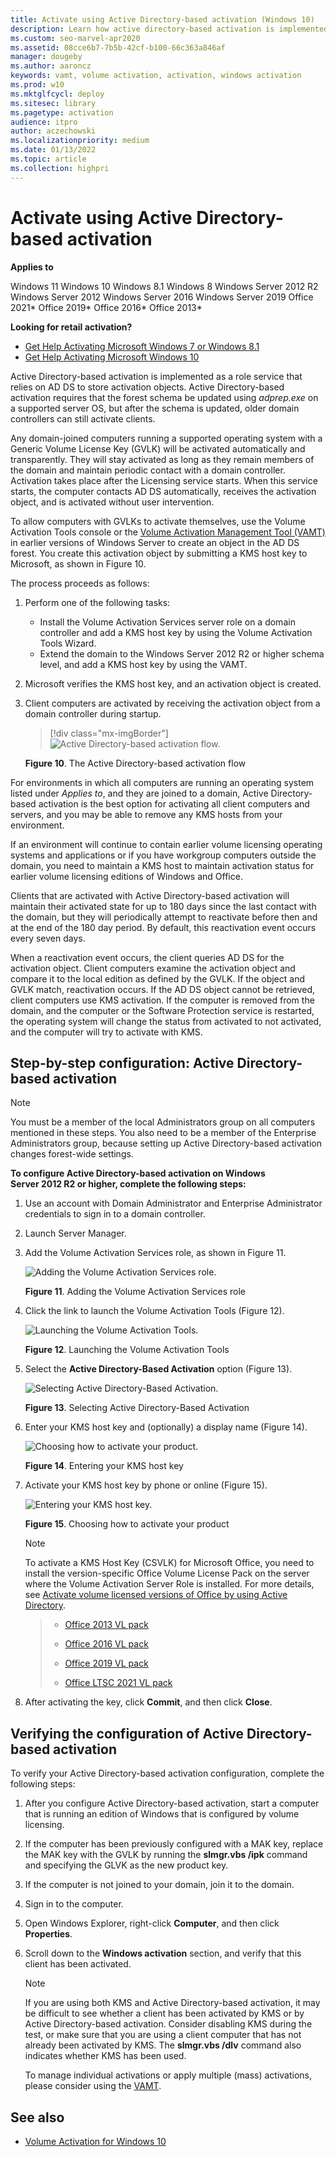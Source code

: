 ```yaml
---
title: Activate using Active Directory-based activation (Windows 10)
description: Learn how active directory-based activation is implemented as a role service that relies on AD DS to store activation objects.
ms.custom: seo-marvel-apr2020
ms.assetid: 08cce6b7-7b5b-42cf-b100-66c363a846af
manager: dougeby
ms.author: aaroncz
keywords: vamt, volume activation, activation, windows activation
ms.prod: w10
ms.mktglfcycl: deploy
ms.sitesec: library
ms.pagetype: activation
audience: itpro
author: aczechowski
ms.localizationpriority: medium
ms.date: 01/13/2022
ms.topic: article
ms.collection: highpri
---
```


# Activate using Active Directory-based activation

**Applies to**

Windows 11
Windows 10
Windows 8.1
Windows 8
Windows Server 2012 R2
Windows Server 2012
Windows Server 2016
Windows Server 2019
Office 2021*
Office 2019*
Office 2016*
Office 2013*

**Looking for retail activation?**

- [Get Help Activating Microsoft Windows 7 or Windows 8.1](https://support.microsoft.com/help/15083/windows-activate-windows-7-or-8-1)
- [Get Help Activating Microsoft Windows 10](https://support.microsoft.com/help/12440/windows-10-activate)

Active Directory-based activation is implemented as a role service that relies on AD DS to store activation objects. Active Directory-based activation requires that the forest schema be updated using *adprep.exe* on a supported server OS, but after the schema is updated, older domain controllers can still activate clients.

Any domain-joined computers running a supported operating system with a Generic Volume License Key (GVLK) will be activated automatically and transparently. They will stay activated as long as they remain members of the domain and maintain periodic contact with a domain controller. Activation takes place after the Licensing service starts. When this service starts, the computer contacts AD DS automatically, receives the activation object, and is activated without user intervention.

To allow computers with GVLKs to activate themselves, use the Volume Activation Tools console or the [Volume Activation Management Tool (VAMT)](volume-activation-management-tool.md) in earlier versions of Windows Server to create an object in the AD DS forest. You create this activation object by submitting a KMS host key to Microsoft, as shown in Figure 10.

The process proceeds as follows:

1. Perform one of the following tasks:
   - Install the Volume Activation Services server role on a domain controller and add a KMS host key by using the Volume Activation Tools Wizard.
   - Extend the domain to the Windows Server 2012 R2 or higher schema level, and add a KMS host key by using the VAMT.

2. Microsoft verifies the KMS host key, and an activation object is created.

3. Client computers are activated by receiving the activation object from a domain controller during startup.

    > [!div class="mx-imgBorder"]
    > ![Active Directory-based activation flow.](../images/volumeactivationforwindows81-10.jpg)

    **Figure 10**. The Active Directory-based activation flow

For environments in which all computers are running an operating system listed under *Applies to*, and they are joined to a domain, Active Directory-based activation is the best option for activating all client computers and servers, and you may be able to remove any KMS hosts from your environment.

If an environment will continue to contain earlier volume licensing operating systems and applications or if you have workgroup computers outside the domain, you need to maintain a KMS host to maintain activation status for earlier volume licensing editions of Windows and Office.

Clients that are activated with Active Directory-based activation will maintain their activated state for up to 180 days since the last contact with the domain, but they will periodically attempt to reactivate before then and at the end of the 180 day period. By default, this reactivation event occurs every seven days.

When a reactivation event occurs, the client queries AD DS for the activation object. Client computers examine the activation object and compare it to the local edition as defined by the GVLK. If the object and GVLK match, reactivation occurs. If the AD DS object cannot be retrieved, client computers use KMS activation. If the computer is removed from the domain, and the computer or the Software Protection service is restarted, the operating system will change the status from activated to not activated, and the computer will try to activate with KMS.

## Step-by-step configuration: Active Directory-based activation

> [!NOTE]
> You must be a member of the local Administrators group on all computers mentioned in these steps. You also need to be a member of the Enterprise Administrators group, because setting up Active Directory-based activation changes forest-wide settings.

**To configure Active Directory-based activation on Windows Server 2012 R2 or higher, complete the following steps:**

1. Use an account with Domain Administrator and Enterprise Administrator credentials to sign in to a domain controller.

2. Launch Server Manager.

3. Add the Volume Activation Services role, as shown in Figure 11.

    ![Adding the Volume Activation Services role.](../images/volumeactivationforwindows81-11.jpg)

    **Figure 11**. Adding the Volume Activation Services role

4. Click the link to launch the Volume Activation Tools (Figure 12).

    ![Launching the Volume Activation Tools.](../images/volumeactivationforwindows81-12.jpg)

    **Figure 12**. Launching the Volume Activation Tools

5. Select the **Active Directory-Based Activation** option (Figure 13).

    ![Selecting Active Directory-Based Activation.](../images/volumeactivationforwindows81-13.jpg)

    **Figure 13**. Selecting Active Directory-Based Activation

6. Enter your KMS host key and (optionally) a display name (Figure 14).

    ![Choosing how to activate your product.](../images/volumeactivationforwindows81-15.jpg)

    **Figure 14**. Entering your KMS host key

7. Activate your KMS host key by phone or online (Figure 15).

    ![Entering your KMS host key.](../images/volumeactivationforwindows81-14.jpg)
    
    **Figure 15**. Choosing how to activate your product

    > [!NOTE]
    > To activate a KMS Host Key (CSVLK) for Microsoft Office, you need to install the version-specific Office Volume License Pack on the server where the Volume Activation Server Role is installed. For more details, see [Activate volume licensed versions of Office by using Active Directory](/deployoffice/vlactivation/activate-office-by-using-active-directory).

    > 
    > 
    > - [Office 2013 VL pack](https://www.microsoft.com/download/details.aspx?id=35584)
    > 
    > - [Office 2016 VL pack](https://www.microsoft.com/download/details.aspx?id=49164)
    >
    > - [Office 2019 VL pack](https://www.microsoft.com/download/details.aspx?id=57342)
    >
    > - [Office LTSC 2021 VL pack](https://www.microsoft.com/download/details.aspx?id=103446)

8. After activating the key, click **Commit**, and then click **Close**.

## Verifying the configuration of Active Directory-based activation

To verify your Active Directory-based activation configuration, complete the following steps:

1. After you configure Active Directory-based activation, start a computer that is running an edition of Windows that is configured by volume licensing.
2. If the computer has been previously configured with a MAK key, replace the MAK key with the GVLK by running the **slmgr.vbs /ipk** command and specifying the GLVK as the new product key.
3. If the computer is not joined to your domain, join it to the domain.
4. Sign in to the computer.
5. Open Windows Explorer, right-click **Computer**, and then click **Properties**.
6. Scroll down to the **Windows activation** section, and verify that this client has been activated.

    > [!NOTE]
    > If you are using both KMS and Active Directory-based activation, it may be difficult to see whether a client has been activated by KMS or by Active Directory-based activation. Consider disabling KMS during the test, or make sure that you are using a client computer that has not already been activated by KMS. The **slmgr.vbs /dlv** command also indicates whether KMS has been used.
    > 
    > To manage individual activations or apply multiple (mass) activations, please consider using the [VAMT](./volume-activation-management-tool.md).


## See also

- [Volume Activation for Windows 10](volume-activation-windows-10.md)
